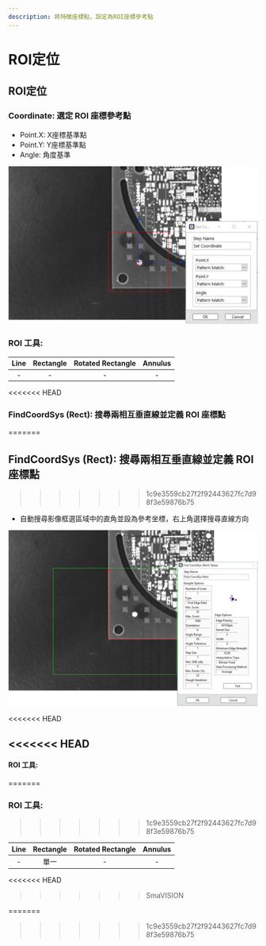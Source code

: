 ```yaml
---
description: 將特徵座標點，設定為ROI座標參考點
---
```


# ROI定位

## ROI定位

### Coordinate: 選定 ROI 座標參考點

* Point.X: X座標基準點 
* Point.Y: Y座標基準點 
* Angle: 角度基準

![](../../../.gitbook/assets/tu-pian-26.png)

### ROI 工具:

| Line | Rectangle | Rotated Rectangle | Annulus |
| :---: | :---: | :---: | :---: |
| - | - | - | - |

<<<<<<< HEAD
### FindCoordSys \(Rect\): 搜尋兩相互垂直線並定義 ROI 座標點
=======
## FindCoordSys \(Rect\): 搜尋兩相互垂直線並定義 ROI 座標點
>>>>>>> 1c9e3559cb27f2f92443627fc7d98f3e59876b75

* 自動搜尋影像框選區域中的直角並設為參考坐標，右上角選擇搜尋直線方向

![](../../../.gitbook/assets/tu-pian-27.png)

<<<<<<< HEAD
## &lt;&lt;&lt;&lt;&lt;&lt;&lt; HEAD

#### ROI 工具:
=======
### ROI 工具:
>>>>>>> 1c9e3559cb27f2f92443627fc7d98f3e59876b75

| Line | Rectangle | Rotated Rectangle | Annulus |
| :---: | :---: | :---: | :---: |
| - | 單一 | - | - |

<<<<<<< HEAD
> > > > > > > SmaVISION

=======
>>>>>>> 1c9e3559cb27f2f92443627fc7d98f3e59876b75
